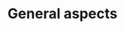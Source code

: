 ---
order: 20
title: General aspects
layout: subsections
collection: 'guides/microservice-sdk/concept'
---